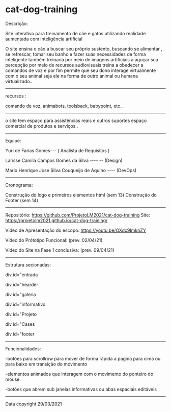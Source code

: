 # cat-dog-training

Descrição:

Site interativo para treinamento de cãe e gatos utilizando realidade aumentada com inteligência artificial

O site ensina o cão a buscar seu próprio sustento, buscando se alimentar , se refrescar, tomar seu banho e fazer suas necessidades de forma inteligente também treinaria por meio de imagens artificiais a aguçar sua percepção por meio de recursos audiovisuais treina a obedecer a comandos de voz e por fim permite que seu dono interage virtualmente com o seu animal seja ele na forma de outro animal ou humana virtualizado..
 _________________________________________________
 
recursos :

comando de voz, animabots, toolsback, babypoint, etc.. 
 _________________________________________________
 
  o site tem espaço para assistências reais e outros suportes 
   espaço comercial de produtos e serviços..
 _________________________________________________
 
Equipe:

Yuri de Farias Gomes--- ( Analista de Requisitos )

Larisse Camila Campos Gomes da Silva   ---- -- (Design)

Mario Henrique Jose Silva Couqueijo de Aquino  ---- (DevOps)

 _________________________________________________
 
 Cronograma: 
 
 Construção do logo e primeiros elementos html (sem 13)
 Construção do Footer (sem 14)
 
 
 ___________________________________________________
 
 Repositório:
https://github.com/ProjetoLM2021/cat-dog-training
Site:
https://projetolm2021.github.io/cat-dog-training/


Video de Apresentação do escopo:
https://youtu.be/OXdc9ImknZY

Video do Prótotipo Funcional:
(prev. 02/04/21)

Video do Site na Fase 1 conclusiva:
(prev. 09/04/21)
 
 
 _________________________________________________
 
Estrutura secionadas:

div id="entrada 

 div id="hearder
 
 div id="galeria
 
 div id="informativo
 
 div id="Projeto
 
 div id="Cases
 
 div id="footer
 _________________________________________________
 
Funcionalidades:

-botões para scrollrow para mover de forma rápida a pagina para cima ou para baixo
em transição do movimento

-elementos animados que interagem com o movimento do ponteiro do mouse.

-botões que abrem sub janelas informativas ou abas espaciais editáveis

 _________________________________________________
 
 Data copyright  29/03/2021

